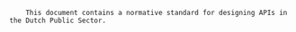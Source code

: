 
        This document contains a normative standard for designing APIs in the Dutch Public Sector.
